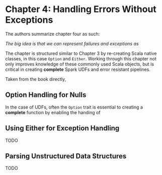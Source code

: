 # Chapter 4: Handling Errors Without Exceptions

The authors summarize chapter four as such:

_The big idea is that we can represent failures
and exceptions as_

The chapter is structured similar to Chapter 3 by re-creating
Scala native classes, in this case `Option` and `Either`. Working
through this chapter not only improves knowledge of these commonly
used Scala objects, but is critical in creating **complete** Spark
UDFs and error resistant pipelines.

Taken from the book directly, 

## Option Handling for Nulls

In the case of UDFs, often the `Option` trait is essential to creating
a **complete** function by enabling the handing of 

## Using Either for Exception Handling

TODO

## Parsing Unstructured Data Structures

TODO